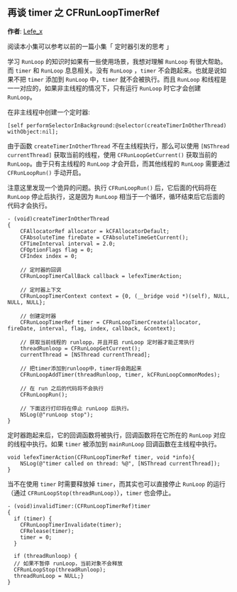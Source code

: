 ## 再谈 timer 之 CFRunLoopTimerRef

**作者**: [Lefe_x](https://weibo.com/u/5953150140)

阅读本小集可以参考以前的一篇小集「 定时器引发的思考 」

学习 `RunLoop` 的知识时如果有一些使用场景，我想对理解 `RunLoop` 有很大帮助。而 `timer` 和 `RunLoop` 息息相关。没有 `RunLoop` ，`timer` 不会跑起来。也就是说如果不把 `timer` 添加到 `RunLoop` 中，`timer` 就不会被执行。而且 `RunLoop` 和线程是一一对应的，如果非主线程的情况下，只有运行 `RunLoop` 时它才会创建 `RunLoop`。

在非主线程中创建一个定时器:

```objc
[self performSelectorInBackground:@selector(createTimerInOtherThread) withObject:nil];
```

由于函数 `createTimerInOtherThread` 不在主线程执行，那么可以使用 `[NSThread currentThread]` 获取当前的线程，使用 `CFRunLoopGetCurrent()` 获取当前的 `RunLoop`。由于只有主线程的 `RunLoop` 才会开启，而其他线程的 `RunLoop` 需要通过 `CFRunLoopRun()` 手动开启。

注意这里发现一个诡异的问题。执行 `CFRunLoopRun()` 后，它后面的代码将在 `RunLoop` 停止后执行，这是因为 `RunLoop` 相当于一个循环，循环结束后它后面的代码才会执行。

```objc
- (void)createTimerInOtherThread
{
    CFAllocatorRef allocator = kCFAllocatorDefault;
    CFAbsoluteTime fireDate = CFAbsoluteTimeGetCurrent();
    CFTimeInterval interval = 2.0;
    CFOptionFlags flag = 0;
    CFIndex index = 0;
    
    // 定时器的回调
    CFRunLoopTimerCallBack callback = lefexTimerAction;
    
    // 定时器上下文
    CFRunLoopTimerContext context = {0, (__bridge void *)(self), NULL, NULL, NULL};
    
    // 创建定时器
    CFRunLoopTimerRef timer = CFRunLoopTimerCreate(allocator, fireDate, interval, flag, index, callback, &context);
    
    // 获取当前线程的 runlopp，并且开启 runLoop 定时器才能正常执行
    threadRunloop = CFRunLoopGetCurrent();
    currentThread = [NSThread currentThread];
    
    // 把timer添加到runloop中，timer将会跑起来
    CFRunLoopAddTimer(threadRunloop, timer, kCFRunLoopCommonModes);
    
    // 在 run 之后的代码将不会执行
    CFRunLoopRun();
    
    // 下面这行打印将在停止 runLoop 后执行。
    NSLog(@"runLoop stop");
}
```

定时器跑起来后，它的回调函数将被执行，回调函数将在它所在的 `RunLoop` 对应的线程中执行。如果 `timer` 被添加到 `mainRunLoop` 回调函数在主线程中执行。

```objc
void lefexTimerAction(CFRunLoopTimerRef timer, void *info){
	NSLog(@"timer called on thread: %@", [NSThread currentThread]);
}
```

当不在使用 `timer` 时需要释放掉 `timer`，而其实也可以直接停止 `RunLoop` 的运行 （通过 `CFRunLoopStop(threadRunLoop)`），`timer` 也会停止。

```objc
- (void)invalidTimer:(CFRunLoopTimerRef)timer
{
  if (timer) {
    CFRunLoopTimerInvalidate(timer);
    CFRelease(timer);
    timer = 0;
  }

  if (threadRunloop) {
  // 如果不暂停 runLoop，当前对象不会释放
  CFRunLoopStop(threadRunloop);
  threadRunLoop = NULL;}
}
```

